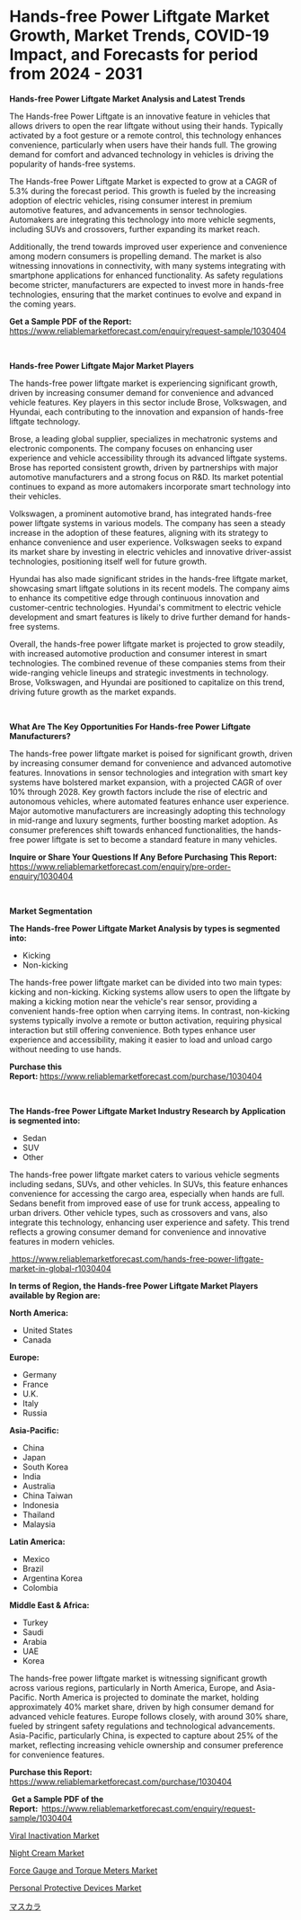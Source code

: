 <p><h1>Hands-free Power Liftgate Market Growth, Market Trends, COVID-19 Impact, and Forecasts for period from 2024 - 2031</h1></p><p><strong>Hands-free Power Liftgate Market Analysis and Latest Trends</strong></p>
<p><p>The Hands-free Power Liftgate is an innovative feature in vehicles that allows drivers to open the rear liftgate without using their hands. Typically activated by a foot gesture or a remote control, this technology enhances convenience, particularly when users have their hands full. The growing demand for comfort and advanced technology in vehicles is driving the popularity of hands-free systems.</p><p>The Hands-free Power Liftgate Market is expected to grow at a CAGR of 5.3% during the forecast period. This growth is fueled by the increasing adoption of electric vehicles, rising consumer interest in premium automotive features, and advancements in sensor technologies. Automakers are integrating this technology into more vehicle segments, including SUVs and crossovers, further expanding its market reach. </p><p>Additionally, the trend towards improved user experience and convenience among modern consumers is propelling demand. The market is also witnessing innovations in connectivity, with many systems integrating with smartphone applications for enhanced functionality. As safety regulations become stricter, manufacturers are expected to invest more in hands-free technologies, ensuring that the market continues to evolve and expand in the coming years.</p></p>
<p><strong>Get a Sample PDF of the Report:&nbsp;</strong> <a href="https://www.reliablemarketforecast.com/enquiry/request-sample/1030404">https://www.reliablemarketforecast.com/enquiry/request-sample/1030404</a></p>
<p>&nbsp;</p>
<p><strong>Hands-free Power Liftgate Major Market Players</strong></p>
<p><p>The hands-free power liftgate market is experiencing significant growth, driven by increasing consumer demand for convenience and advanced vehicle features. Key players in this sector include Brose, Volkswagen, and Hyundai, each contributing to the innovation and expansion of hands-free liftgate technology.</p><p>Brose, a leading global supplier, specializes in mechatronic systems and electronic components. The company focuses on enhancing user experience and vehicle accessibility through its advanced liftgate systems. Brose has reported consistent growth, driven by partnerships with major automotive manufacturers and a strong focus on R&D. Its market potential continues to expand as more automakers incorporate smart technology into their vehicles.</p><p>Volkswagen, a prominent automotive brand, has integrated hands-free power liftgate systems in various models. The company has seen a steady increase in the adoption of these features, aligning with its strategy to enhance convenience and user experience. Volkswagen seeks to expand its market share by investing in electric vehicles and innovative driver-assist technologies, positioning itself well for future growth.</p><p>Hyundai has also made significant strides in the hands-free liftgate market, showcasing smart liftgate solutions in its recent models. The company aims to enhance its competitive edge through continuous innovation and customer-centric technologies. Hyundai's commitment to electric vehicle development and smart features is likely to drive further demand for hands-free systems.</p><p>Overall, the hands-free power liftgate market is projected to grow steadily, with increased automotive production and consumer interest in smart technologies. The combined revenue of these companies stems from their wide-ranging vehicle lineups and strategic investments in technology. Brose, Volkswagen, and Hyundai are positioned to capitalize on this trend, driving future growth as the market expands.</p></p>
<p>&nbsp;</p>
<p><strong>What Are The Key Opportunities For Hands-free Power Liftgate Manufacturers?</strong></p>
<p><p>The hands-free power liftgate market is poised for significant growth, driven by increasing consumer demand for convenience and advanced automotive features. Innovations in sensor technologies and integration with smart key systems have bolstered market expansion, with a projected CAGR of over 10% through 2028. Key growth factors include the rise of electric and autonomous vehicles, where automated features enhance user experience. Major automotive manufacturers are increasingly adopting this technology in mid-range and luxury segments, further boosting market adoption. As consumer preferences shift towards enhanced functionalities, the hands-free power liftgate is set to become a standard feature in many vehicles.</p></p>
<p><strong>Inquire or Share Your Questions If Any Before Purchasing This Report:</strong> <a href="https://www.reliablemarketforecast.com/enquiry/pre-order-enquiry/1030404">https://www.reliablemarketforecast.com/enquiry/pre-order-enquiry/1030404</a></p>
<p>&nbsp;</p>
<p><strong>Market Segmentation</strong></p>
<p><strong>The Hands-free Power Liftgate Market Analysis by types is segmented into:</strong></p>
<p><ul><li>Kicking</li><li>Non-kicking</li></ul></p>
<p><p>The hands-free power liftgate market can be divided into two main types: kicking and non-kicking. Kicking systems allow users to open the liftgate by making a kicking motion near the vehicle's rear sensor, providing a convenient hands-free option when carrying items. In contrast, non-kicking systems typically involve a remote or button activation, requiring physical interaction but still offering convenience. Both types enhance user experience and accessibility, making it easier to load and unload cargo without needing to use hands.</p></p>
<p><strong>Purchase this Report:&nbsp;</strong><a href="https://www.reliablemarketforecast.com/purchase/1030404">https://www.reliablemarketforecast.com/purchase/1030404</a></p>
<p>&nbsp;</p>
<p><strong>The Hands-free Power Liftgate Market Industry Research by Application is segmented into:</strong></p>
<p><ul><li>Sedan</li><li>SUV</li><li>Other</li></ul></p>
<p><p>The hands-free power liftgate market caters to various vehicle segments including sedans, SUVs, and other vehicles. In SUVs, this feature enhances convenience for accessing the cargo area, especially when hands are full. Sedans benefit from improved ease of use for trunk access, appealing to urban drivers. Other vehicle types, such as crossovers and vans, also integrate this technology, enhancing user experience and safety. This trend reflects a growing consumer demand for convenience and innovative features in modern vehicles.</p></p>
<p><a href="https://www.reliablemarketforecast.com/hands-free-power-liftgate-market-in-global-r1030404">&nbsp;https://www.reliablemarketforecast.com/hands-free-power-liftgate-market-in-global-r1030404</a></p>
<p><strong>In terms of Region, the Hands-free Power Liftgate Market Players available by Region are:</strong></p>
<p>
    <p> <strong> North America: </strong>
        <ul>
            <li>United States</li>
            <li>Canada</li>
        </ul>
        </p> 
    <p> <strong> Europe: </strong>
        <ul>
            <li>Germany</li>
            <li>France</li>
            <li>U.K.</li>
            <li>Italy</li>
            <li>Russia</li>
        </ul>
        </p> 
    <p> <strong> Asia-Pacific: </strong>
        <ul>
            <li>China</li>
            <li>Japan</li>
            <li>South Korea</li>
            <li>India</li>
            <li>Australia</li>
            <li>China Taiwan</li>
            <li>Indonesia</li>
            <li>Thailand</li>
            <li>Malaysia</li>
        </ul>
        </p> 
    <p> <strong> Latin America: </strong>
        <ul>
            <li>Mexico</li>
            <li>Brazil</li>
            <li>Argentina Korea</li>
            <li>Colombia</li>
        </ul>
        </p> 
    <p> <strong> Middle East & Africa: </strong>
        <ul>
            <li>Turkey</li>
            <li>Saudi</li>
            <li>Arabia</li>
            <li>UAE</li>
            <li>Korea</li>
        </ul>
    </p>
    </p>
<p><p>The hands-free power liftgate market is witnessing significant growth across various regions, particularly in North America, Europe, and Asia-Pacific. North America is projected to dominate the market, holding approximately 40% market share, driven by high consumer demand for advanced vehicle features. Europe follows closely, with around 30% share, fueled by stringent safety regulations and technological advancements. Asia-Pacific, particularly China, is expected to capture about 25% of the market, reflecting increasing vehicle ownership and consumer preference for convenience features.</p></p>
<p><strong>Purchase this Report: </strong><a href="https://www.reliablemarketforecast.com/purchase/1030404">https://www.reliablemarketforecast.com/purchase/1030404</a></p>
<p>&nbsp;<strong>Get a Sample PDF of the Report:&nbsp;&nbsp;</strong><a href="https://www.reliablemarketforecast.com/enquiry/request-sample/1030404">https://www.reliablemarketforecast.com/enquiry/request-sample/1030404</a></p>
<p><strong></strong></p>
<p><p><a href="https://www.linkedin.com/pulse/future-viral-inactivation-market-global-forecast-trends-2024-efqff?trackingId=bGbd33ZCRbqBLjsiyNg1ew%3D%3D">Viral Inactivation Market</a></p><p><a href="https://medium.com/@ruslanuc7g/the-night-cream-market-has-experienced-impressive-growth-in-recent-years-expanding-its-market-fb4dd88521e3">Night Cream Market</a></p><p><a href="https://github.com/PeterParrish5/Market-Research-Report-List-6/blob/main/force-gauge-and-torque-meters-market.md">Force Gauge and Torque Meters Market</a></p><p><a href="https://medium.com/@ruslanuc7g/the-personal-protective-devices-market-prioritizes-cost-control-and-efficiency-enhancement-1974f9ea25d8">Personal Protective Devices Market</a></p><p><a href="https://medium.com/@raap8632/mascaras-market-%E3%81%AE%E3%82%B0%E3%83%AD%E3%83%BC%E3%83%90%E3%83%AB%E5%B8%82%E5%A0%B4%E6%A6%82%E8%A6%81%E3%81%AF-%E4%B8%96%E7%95%8C%E3%81%8A%E3%82%88%E3%81%B3%E4%B8%BB%E8%A6%81%E5%B8%82%E5%A0%B4%E3%81%AB%E3%81%8A%E3%81%91%E3%82%8B%E6%A5%AD%E7%95%8C%E3%81%AB%E5%BD%B1%E9%9F%BF%E3%82%92%E4%B8%8E%E3%81%88%E3%82%8B%E4%B8%BB%E8%A6%81%E3%81%AA%E3%83%88%E3%83%AC%E3%83%B3%E3%83%89%E3%81%AB%E3%81%A4%E3%81%84%E3%81%A6-%E7%8B%AC%E8%87%AA%E3%81%AE%E8%A6%96%E7%82%B9%E3%82%92%E6%8F%90%E4%BE%9B%E3%81%97%E3%81%BE%E3%81%99-7d9efaa136fc">マスカラ</a></p></p>